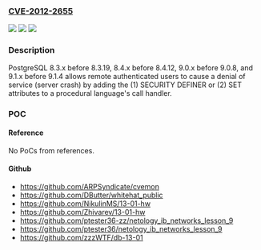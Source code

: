 ### [CVE-2012-2655](https://cve.mitre.org/cgi-bin/cvename.cgi?name=CVE-2012-2655)
![](https://img.shields.io/static/v1?label=Product&message=n%2Fa&color=blue)
![](https://img.shields.io/static/v1?label=Version&message=n%2Fa&color=blue)
![](https://img.shields.io/static/v1?label=Vulnerability&message=n%2Fa&color=brighgreen)

### Description

PostgreSQL 8.3.x before 8.3.19, 8.4.x before 8.4.12, 9.0.x before 9.0.8, and 9.1.x before 9.1.4 allows remote authenticated users to cause a denial of service (server crash) by adding the (1) SECURITY DEFINER or (2) SET attributes to a procedural language's call handler.

### POC

#### Reference
No PoCs from references.

#### Github
- https://github.com/ARPSyndicate/cvemon
- https://github.com/DButter/whitehat_public
- https://github.com/NikulinMS/13-01-hw
- https://github.com/Zhivarev/13-01-hw
- https://github.com/ptester36-zz/netology_ib_networks_lesson_9
- https://github.com/ptester36/netology_ib_networks_lesson_9
- https://github.com/zzzWTF/db-13-01

